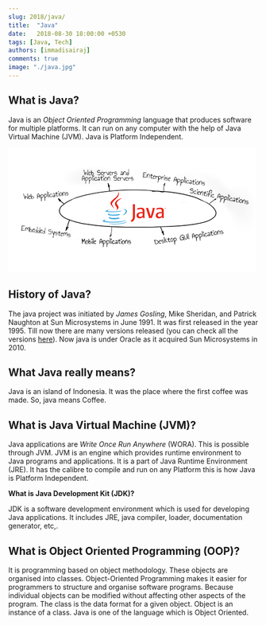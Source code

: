 ```yaml
---
slug: 2018/java/
title:  "Java"
date:   2018-08-30 18:00:00 +0530
tags: [Java, Tech]
authors: [immadisairaj]
comments: true
image: "./java.jpg"
---
```


## What is Java?

Java is an *Object Oriented Programming* language that produces software for multiple platforms. It can run on any computer with the help of Java Virtual Machine (JVM). Java is Platform Independent.

![Java](./java.jpg)

<!--truncate-->

## History of Java?

The java project was initiated by *James Gosling*, Mike Sheridan, and Patrick Naughton at Sun Microsystems in June 1991. It was first released in the year 1995. Till now there are many versions released (you can check all the versions [here](https://en.wikipedia.org/wiki/Java_version_history)). Now java is under Oracle as it acquired Sun Microsystems in 2010.

## What Java really means?

Java is an island of Indonesia. It was the place where the first coffee was made. So, java means Coffee.

## What is Java Virtual Machine (JVM)?

Java applications are *Write Once Run Anywhere* (WORA). This is possible through JVM. JVM is an engine which provides runtime environment to Java programs and applications. It is a part of Java Runtime Environment (JRE). It has the calibre to compile and run on any Platform this is how Java is Platform Independent.

**What is Java Development Kit (JDK)?**

JDK is a software development environment which is used for developing Java applications. It includes JRE, java compiler, loader, documentation generator, etc,.

## What is Object Oriented Programming (OOP)?

It is programming based on object methodology. These objects are organised into classes. Object-Oriented Programming makes it easier for programmers to structure and organise software programs. Because individual objects can be modified without affecting other aspects of the program. The class is  the data format for a given object. Object is an instance of a class. Java is one of the language which is Object Oriented.